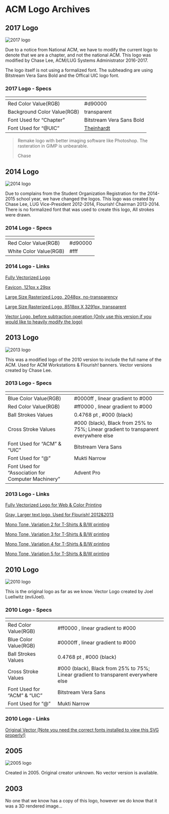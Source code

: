 # ACM Logo Archives

## 2017 Logo

![2017 logo](/media/acm_logos/website-logo-replacement-2017.png)

Due to a notice from National ACM, we have to modify the current logo to denote that we are a chapter, and not the national ACM. This logo was modified by Chase Lee, ACM/LUG Systems Administrator 2016-2017.

The logo itself is not using a formalized font. The subheading are using Bitstream Vera Sans Bold and the Offical UIC logo font.

### 2017 Logo - Specs

| <!--  -->                   | <!--  -->                                         |
| --------------------------- | ------------------------------------------------- |
| Red Color Value(RGB)        | #d90000                                           |
| Background Color Value(RGB) | transparent                                       |
| Font Used for “Chapter”     | Bitstream Vera Sans Bold                          |
| Font Used for “@UIC”        | [Theinhardt](http://marketing.uic.edu/uic-fonts/) |

> Remake logo with better imaging software like Photoshop. The rasteration in GIMP is unbearable.
>
> Chase

## 2014 Logo

![2014 logo](/media/acm_logos/acmlogo2014.png)

Due to complains from the Student Organization Registration for the 2014-2015 school year, we have changed the logos. This logo was created by Chase Lee, LUG Vice-President 2012-2014, Flourish! Chairman 2013-2014. There is no formalized font that was used to create this logo, All strokes were drawn.

### 2014 Logo - Specs

| <!--  -->              | <!--  --> |
| ---------------------- | --------- |
| Red Color Value(RGB)   | #d90000   |
| White Color Value(RGB) | #fff      |

### 2014 Logo - Links

[Fully Vectorized Logo](/media/acm_logos/acm2-fullvector-outlined.svg)

[Favicon, 121px x 29px](/media/acm_logos/acm2-favicon.png)

[Large Size Rasterized Logo, 2048px, no-transparency](/media/acm_logos/newacm2logo.png)

[Large Size Rasterized Logo, 8518px X 3291px, transparent](/media/acm_logos/acm2-logo-transparent.png)

[Vector Logo, before subtraction operation (Only use this version if you would like to heavily modify the logo)](/media/acm_logos/acm2.svg)

## 2013 Logo

![2013 logo](/media/acm_logos/acm-rasterized.png)

This was a modified logo of the 2010 version to include the full name of the ACM. Used for ACM Workstations & Flourish! banners. Vector versions created by Chase Lee.

### 2013 Logo - Specs

| <!--  -->                                          | <!--  -->                                                                           |
| -------------------------------------------------- | ----------------------------------------------------------------------------------- |
| Blue Color Value(RGB)                              | #0000ff , linear gradient to #000                                                   |
| Red Color Value(RGB)                               | #ff0000 , linear gradient to #000                                                   |
| Ball Strokes Values                                | 0.4768 pt , #000 (black)                                                            |
| Cross Stroke Values                                | #000 (black), Black from 25% to 75%; Linear gradient to transparent everywhere else |
| Font Used for “ACM” & “UIC”                        | Bitstream Vera Sans                                                                 |
| Font Used for “@”                                  | Mukti Narrow                                                                        |
| Font Used for “Association for Computer Machinery” | Advent Pro                                                                          |

### 2013 Logo - Links

[Fully Vectorized Logo for Web & Color Printing](/media/acm_logos/acm2010-logo_for_web-fullvector.svg)

[Gray, Larger text logo, Used for Flourish! 2012&2013](/media/acm_logos/acm2010-logo_mono_print-fullvector.svg)

[Mono Tone, Variation 2 for T-Shirts & B/W printing](/media/acm_logos/acm2010-logo_mono_print-fullvector2.svg)

[Mono Tone, Variation 3 for T-Shirts & B/W printing](/media/acm_logos/acm2010-logo_mono_print-fullvector3.svg)

[Mono Tone, Variation 4 for T-Shirts & B/W printing](/media/acm_logos/acm2010-logo_mono_print-fullvector4.svg)

[Mono Tone, Variation 5 for T-Shirts & B/W printing](/media/acm_logos/acm2010-logo_mono_print-fullvector5.svg)

## 2010 Logo

![2010 logo](/media/acm_logos/acm2010-rasterized.png)

This is the original logo as far as we know. Vector Logo created by Joel Luellwitz (evilJoel).

### 2010 Logo - Specs

| <!--  -->                   | <!--  -->                                                                           |
| --------------------------- | ----------------------------------------------------------------------------------- |
| Red Color Value(RGB)        | #ff0000 , linear gradient to #000                                                   |
| Blue Color Value(RGB)       | #0000ff , linear gradient to #000                                                   |
| Ball Strokes Values         | 0.4768 pt , #000 (black)                                                            |
| Cross Stroke Values         | #000 (black), Black from 25% to 75%; Linear gradient to transparent everywhere else |
| Font Used for “ACM” & “UIC” | Bitstream Vera Sans                                                                 |
| Font Used for “@”           | Mukti Narrow                                                                        |

### 2010 Logo - Links

[Original Vector (Note you need the correct fonts installed to view this SVG properly!)](/media/acm_logos/uicatacm-square-20100412.svg)

## 2005

![2005 logo](/media/acm_logos/logo2005.jpg)

Created in 2005. Original creator unknown. No vector version is available.

## 2003

No one that we know has a copy of this logo, however we do know that it was a 3D rendered image…

